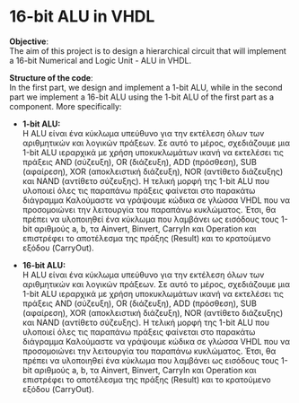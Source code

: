 # 16-bit ALU in VHDL


**Objective**:  
The aim of this project is to design a hierarchical circuit that will implement a 16-bit Numerical and Logic Unit - ALU in VHDL.

**Structure of the code**:  
In the first part, we design and implement a 1-bit ALU, while in the second part we implement a 16-bit ALU using the 1-bit ALU of the first part as a component. More specifically:  
* **1-bit ALU:**  
Η ALU είναι ένα κύκλωμα υπεύθυνο για την εκτέλεση όλων των αριθμητικών και λογικών πράξεων. Σε αυτό το μέρος, σχεδιάζουμε μια 1-bit ALU ιεραρχικά με χρήση υποκυκλωμάτων ικανή να εκτελέσει τις πράξεις AND (σύζευξη), OR (διάζευξη), ADD (πρόσθεση), SUB (αφαίρεση), XOR (αποκλειστική διάζευξη), NOR (αντίθετο διάζευξης) και NAND (αντίθετο σύζευξης). Η τελική μορφή της 1-bit ALU που υλοποιεί όλες τις παραπάνω πράξεις φαίνεται στο παρακάτω διάγραμμα
Καλούμαστε να γράψουμε κώδικα σε γλώσσα VHDL που να προσομοιώνει την λειτουργία του παραπάνω κυκλώματος. Έτσι, θα πρέπει να υλοποιηθεί ένα κύκλωμα που λαμβάνει ως εισόδους τους 1-bit αριθμούς a, b, τα Ainvert, Binvert, CarryIn και Operation και επιστρέφει το αποτέλεσμα της πράξης (Result) και το κρατούμενο εξόδου (CarryOut).

* **16-bit ALU:**  
Η ALU είναι ένα κύκλωμα υπεύθυνο για την εκτέλεση όλων των αριθμητικών και λογικών πράξεων. Σε αυτό το μέρος, σχεδιάζουμε μια 1-bit ALU ιεραρχικά με χρήση υποκυκλωμάτων ικανή να εκτελέσει τις πράξεις AND (σύζευξη), OR (διάζευξη), ADD (πρόσθεση), SUB (αφαίρεση), XOR (αποκλειστική διάζευξη), NOR (αντίθετο διάζευξης) και NAND (αντίθετο σύζευξης). Η τελική μορφή της 1-bit ALU που υλοποιεί όλες τις παραπάνω πράξεις φαίνεται στο παρακάτω διάγραμμα
Καλούμαστε να γράψουμε κώδικα σε γλώσσα VHDL που να προσομοιώνει την λειτουργία του παραπάνω κυκλώματος. Έτσι, θα πρέπει να υλοποιηθεί ένα κύκλωμα που λαμβάνει ως εισόδους τους 1-bit αριθμούς a, b, τα Ainvert, Binvert, CarryIn και Operation και επιστρέφει το αποτέλεσμα της πράξης (Result) και το κρατούμενο εξόδου (CarryOut).

